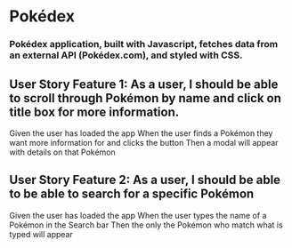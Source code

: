 # Pokédex

### Pokédex application, built with Javascript, fetches data from an external API (Pokédex.com), and styled with CSS.

## User Story Feature 1: As a user, I should be able to scroll through Pokémon by name and click on title box for more information.

Given the user has loaded the app When the user finds a Pokémon they want more information for and clicks the button Then a modal will appear with details on that Pokémon

## User Story Feature 2: As a user, I should be able to be able to search for a specific Pokémon

Given the user has loaded the app When the user types the name of a Pokémon in the Search bar Then the only the Pokémon who match what is typed will appear

